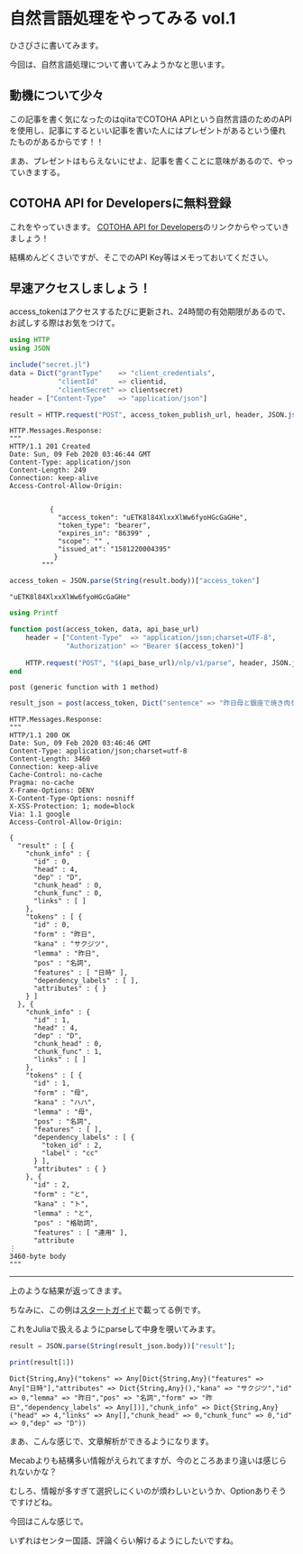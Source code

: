 # 自然言語処理をやってみる vol.1

ひさびさに書いてみます。

今回は、自然言語処理について書いてみようかなと思います。

## 動機について少々

この記事を書く気になったのはqiitaでCOTOHA APIという自然言語のためのAPIを使用し、記事にするといい記事を書いた人にはプレゼントがあるという優れたものがあるからです！！

まあ、プレゼントはもらえないにせよ、記事を書くことに意味があるので、やっていきまする。

## COTOHA API for Developersに無料登録
これをやっていきます。
[COTOHA API for Developers](https://api.ce-cotoha.com/contents/developers/index.html)のリンクからやっていきましょう！

結構めんどくさいですが、そこでのAPI Key等はメモっておいてください。

## 早速アクセスしましょう！

access_tokenはアクセスするたびに更新され、24時間の有効期限があるので、お試しする際はお気をつけて。


```julia
using HTTP
using JSON
```


```julia
include("secret.jl")
data = Dict("grantType"    => "client_credentials",
            "clientId"     => clientid, 
            "clientSecret" => clientsecret)
header = ["Content-Type"   => "application/json"]

result = HTTP.request("POST", access_token_publish_url, header, JSON.json(data))
```




    HTTP.Messages.Response:
    """
    HTTP/1.1 201 Created
    Date: Sun, 09 Feb 2020 03:46:44 GMT
    Content-Type: application/json
    Content-Length: 249
    Connection: keep-alive
    Access-Control-Allow-Origin: 
    
    
              {
                "access_token": "uETK8l84XlxxXlWw6fyoHGcGaGHe", 
                "token_type": "bearer",
                "expires_in": "86399" ,
                "scope": "" ,    
                "issued_at": "1581220004395"           
               }
            """




```julia
access_token = JSON.parse(String(result.body))["access_token"]
```




    "uETK8l84XlxxXlWw6fyoHGcGaGHe"




```julia
using Printf
```


```julia
function post(access_token, data, api_base_url) 
    header = ["Content-Type"  => "application/json;charset=UTF-8",
              "Authorization" => "Bearer $(access_token)"]
    
    HTTP.request("POST", "$(api_base_url)/nlp/v1/parse", header, JSON.json(data))
end
```




    post (generic function with 1 method)




```julia
result_json = post(access_token, Dict("sentence" => "昨日母と銀座で焼き肉を食べた"), api_base_url)
```




    HTTP.Messages.Response:
    """
    HTTP/1.1 200 OK
    Date: Sun, 09 Feb 2020 03:46:46 GMT
    Content-Type: application/json;charset=utf-8
    Content-Length: 3460
    Connection: keep-alive
    Cache-Control: no-cache
    Pragma: no-cache
    X-Frame-Options: DENY
    X-Content-Type-Options: nosniff
    X-XSS-Protection: 1; mode=block
    Via: 1.1 google
    Access-Control-Allow-Origin: 
    
    {
      "result" : [ {
        "chunk_info" : {
          "id" : 0,
          "head" : 4,
          "dep" : "D",
          "chunk_head" : 0,
          "chunk_func" : 0,
          "links" : [ ]
        },
        "tokens" : [ {
          "id" : 0,
          "form" : "昨日",
          "kana" : "サクジツ",
          "lemma" : "昨日",
          "pos" : "名詞",
          "features" : [ "日時" ],
          "dependency_labels" : [ ],
          "attributes" : { }
        } ]
      }, {
        "chunk_info" : {
          "id" : 1,
          "head" : 4,
          "dep" : "D",
          "chunk_head" : 0,
          "chunk_func" : 1,
          "links" : [ ]
        },
        "tokens" : [ {
          "id" : 1,
          "form" : "母",
          "kana" : "ハハ",
          "lemma" : "母",
          "pos" : "名詞",
          "features" : [ ],
          "dependency_labels" : [ {
            "token_id" : 2,
            "label" : "cc"
          } ],
          "attributes" : { }
        }, {
          "id" : 2,
          "form" : "と",
          "kana" : "ト",
          "lemma" : "と",
          "pos" : "格助詞",
          "features" : [ "連用" ],
          "attribute
    ⋮
    3460-byte body
    """



---
上のような結果が返ってきます。

ちなみに、この例は[スタートガイド](https://api.ce-cotoha.com/contents/gettingStarted.html)で載ってる例です。

これをJuliaで扱えるようにparseして中身を覗いてみます。


```julia
result = JSON.parse(String(result_json.body))["result"];
```


```julia
print(result[1])
```

    Dict{String,Any}("tokens" => Any[Dict{String,Any}("features" => Any["日時"],"attributes" => Dict{String,Any}(),"kana" => "サクジツ","id" => 0,"lemma" => "昨日","pos" => "名詞","form" => "昨日","dependency_labels" => Any[])],"chunk_info" => Dict{String,Any}("head" => 4,"links" => Any[],"chunk_head" => 0,"chunk_func" => 0,"id" => 0,"dep" => "D"))

まあ、こんな感じで、文章解析ができるようになります。

Mecabよりも結構多い情報がえられてますが、今のところあまり違いは感じられないかな？

むしろ、情報が多すぎて選択しにくいのが煩わしいというか、Optionありそうですけどね。

今回はこんな感じで。

いずれはセンター国語、評論くらい解けるようにしたいですね。
